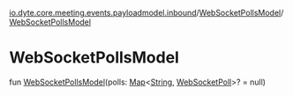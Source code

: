 [io.dyte.core.meeting.events.payloadmodel.inbound](../index.md)/[WebSocketPollsModel](index.md)/[WebSocketPollsModel](-web-socket-polls-model.md)

# WebSocketPollsModel


fun [WebSocketPollsModel](-web-socket-polls-model.md)(polls: [Map](https://kotlinlang.org/api/latest/jvm/stdlib/kotlin.collections/-map/index.html)&lt;[String](https://kotlinlang.org/api/latest/jvm/stdlib/kotlin/-string/index.html), [WebSocketPoll](../-web-socket-poll/index.md)&gt;? = null)
